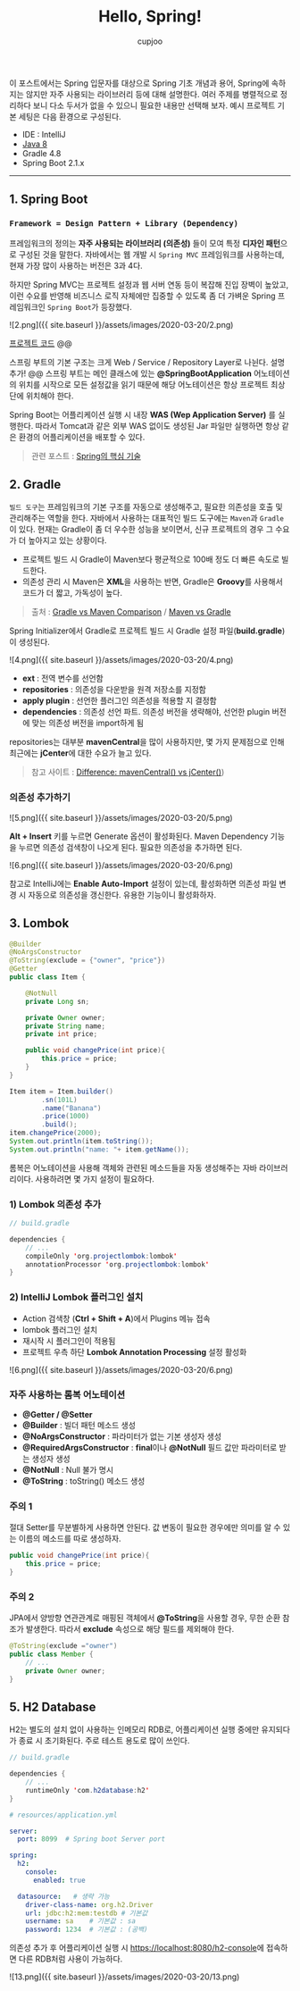 ﻿---
layout: post
title: "Hello, Spring!"
author: cupjoo
categories: [Spring]
image: assets/images/2020-03-20/1.png
hidden: true
---

이 포스트에서는 Spring 입문자를 대상으로 Spring 기초 개념과 용어, Spring에 속하지는 않지만 자주 사용되는 라이브러리 등에 대해 설명한다. 여러 주제를 병렬적으로 정리하다 보니 다소 두서가 없을 수 있으니 필요한 내용만 선택해 보자. 예시 프로젝트 기본 세팅은 다음 환경으로 구성된다.

- IDE : IntelliJ
- [Java 8](https://www.oracle.com/java/technologies/javase-jdk8-downloads.html)
- Gradle 4.8
- Spring Boot 2.1.x

---

## 1. Spring Boot

### `Framework = Design Pattern + Library (Dependency)`

프레임워크의 정의는 **자주 사용되는 라이브러리 (의존성)** 들이 모여 특정 **디자인 패턴**으로 구성된 것을 말한다. 자바에서는 웹 개발 시 `Spring MVC` 프레임워크를 사용하는데, 현재 가장 많이 사용하는 버전은 3과 4다.

하지만 Spring MVC는 프로젝트 설정과 웹 서버 연동 등이 복잡해 진입 장벽이 높았고, 이런 수요를 반영해 비즈니스 로직 자체에만 집중할 수 있도록 좀 더 가벼운 Spring 프레임워크인 `Spring Boot`가 등장했다.

![2.png]({{ site.baseurl }}/assets/images/2020-03-20/2.png)

[프로젝트 코드](https://github.com/cupjoo/) @@

스프링 부트의 기본 구조는 크게 Web / Service / Repository Layer로 나뉜다.
설명 추가! @@
스프링 부트는 메인 클래스에 있는 **@SpringBootApplication** 어노테이션의 위치를 시작으로 모든 설정값을 읽기 때문에 해당 어노테이션은 항상 프로젝트 최상단에 위치해야 한다.

Spring Boot는 어플리케이션 실행 시 내장 **WAS (Wep Application Server)** 를 실행한다. 따라서 Tomcat과 같은 외부 WAS 없이도 생성된 Jar 파일만 실행하면 항상 같은 환경의 어플리케이션을 배포할 수 있다.

> 관련 포스트 : [Spring의 핵심 기술](https://cupjoo.github.io/Spring의-핵심-기술)

## 2. Gradle

`빌드 도구`는 프레임워크의 기본 구조를 자동으로 생성해주고, 필요한 의존성을 호출 및 관리해주는 역할을 한다. 자바에서 사용하는 대표적인 빌드 도구에는 `Maven`과 `Gradle`이 있다. 현재는 Gradle이 좀 더 우수한 성능을 보이면서, 신규 프로젝트의 경우 그 수요가 더 높아지고 있는 상황이다.

- 프로젝트 빌드 시 Gradle이 Maven보다 평균적으로 100배 정도 더 빠른 속도로 빌드한다.
- 의존성 관리 시 Maven은 **XML**을 사용하는 반면, Gradle은 **Groovy**를 사용해서 코드가 더 짧고, 가독성이 높다.

> 출처 : [Gradle vs Maven Comparison](https://gradle.org/maven-vs-gradle/) / [Maven vs Gradle](https://bkim.tistory.com/13)

Spring Initializer에서 Gradle로 프로젝트 빌드 시 Gradle 설정 파일(**build.gradle**)이 생성된다.

![4.png]({{ site.baseurl }}/assets/images/2020-03-20/4.png)

- **ext** : 전역 변수를 선언함
- **repositories** : 의존성을 다운받을 원격 저장소를 지정함
- **apply plugin** : 선언한 플러그인 의존성을 적용할 지 결정함
- **dependencies** : 의존성 선언 파트. 의존성 버전을 생략해야, 선언한 plugin 버전에 맞는 의존성 버전을 import하게 됨

repositories는 대부분 **mavenCentral**을 많이 사용하지만, 몇 가지 문제점으로 인해 최근에는 **jCenter**에 대한 수요가 늘고 있다.

> 참고 사이트 : [Difference: mavenCentral() vs jCenter()](https://stackoverflow.com/questions/50726435/difference-among-mavencentral-jcenter-and-mavenlocal/50726436))

### 의존성 추가하기

![5.png]({{ site.baseurl }}/assets/images/2020-03-20/5.png)

**Alt + Insert** 키를 누르면 Generate 옵션이 활성화된다. Maven Dependency 기능을 누르면 의존성 검색창이 나오게 된다. 필요한 의존성을 추가하면 된다.

![6.png]({{ site.baseurl }}/assets/images/2020-03-20/6.png)

참고로 IntelliJ에는 **Enable Auto-Import** 설정이 있는데, 활성화하면 의존성 파일 변경 시 자동으로 의존성을 갱신한다. 유용한 기능이니 활성화하자.

## 3. Lombok

```java
@Builder
@NoArgsConstructor
@ToString(exclude = {"owner", "price"})
@Getter
public class Item {

    @NotNull
    private Long sn;

    private Owner owner;
    private String name;
    private int price;

    public void changePrice(int price){
        this.price = price;
    }
}
```

```java
Item item = Item.builder()
        .sn(101L)
        .name("Banana")
        .price(1000)
        .build();
item.changePrice(2000);
System.out.println(item.toString());
System.out.println("name: "+ item.getName());
```

롬복은 어노테이션을 사용해 객체와 관련된 메소드들을 자동 생성해주는 자바 라이브러리이다. 사용하려면 몇 가지 설정이 필요하다.

### 1) Lombok 의존성 추가

```java
// build.gradle

dependencies {
    // ...
    compileOnly 'org.projectlombok:lombok'
    annotationProcessor 'org.projectlombok:lombok'
}
```

### 2) IntelliJ Lombok 플러그인 설치

- Action 검색창 (**Ctrl + Shift + A**)에서 Plugins 메뉴 접속
- lombok 플러그인 설치
- 재시작 시 플러그인이 적용됨
- 프로젝트 우측 하단 **Lombok Annotation Processing** 설정 활성화

![6.png]({{ site.baseurl }}/assets/images/2020-03-20/6.png)

### 자주 사용하는 롬복 어노테이션

- **@Getter / @Setter**
- **@Builder** : 빌더 패턴 메소드 생성
- **@NoArgsConstructor** : 파라미터가 없는 기본 생성자 생성
- **@RequiredArgsConstructor** : **final**이나 **@NotNull** 필드 값만 파라미터로 받는 생성자 생성
- **@NotNull** : Null 불가 명시
- **@ToString** : toString() 메소드 생성

### 주의 1

절대 Setter를 무분별하게 사용하면 안된다. 값 변동이 필요한 경우에만 의미를 알 수 있는 이름의 메소드를 따로 생성하자.

```java
public void changePrice(int price){
    this.price = price;
}
```

### 주의 2

JPA에서 양방향 연관관계로 매핑된 객체에서 **@ToString**을 사용할 경우, 무한 순환 참조가 발생한다. 따라서 **exclude** 속성으로 해당 필드를 제외해야 한다.

```java
@ToString(exclude ="owner")
public class Member {
    // ...
    private Owner owner;
}
```

## 5. H2 Database

H2는 별도의 설치 없이 사용하는 인메모리 RDB로, 어플리케이션 실행 중에만 유지되다가 종료 시 초기화된다. 주로 테스트 용도로 많이 쓰인다.

```java
// build.gradle

dependencies {
    // ...
    runtimeOnly 'com.h2database:h2'
}
```

```yml
# resources/application.yml

server:
  port: 8099  # Spring boot Server port

spring:
  h2:
    console:
      enabled: true

  datasource:   # 생략 가능
    driver-class-name: org.h2.Driver
    url: jdbc:h2:mem:testdb # 기본값
    username: sa    # 기본값 : sa
    password: 1234  # 기본값 : (공백)
```

의존성 추가 후 어플리케이션 실행 시 [https://localhost:8080/h2-console](https://localhost:8080/h2-console)에 접속하면 다른 RDB처럼 사용이 가능하다.

![13.png]({{ site.baseurl }}/assets/images/2020-03-20/13.png)
